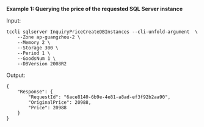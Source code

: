 **Example 1: Querying the price of the requested SQL Server instance**



Input: 

```
tccli sqlserver InquiryPriceCreateDBInstances --cli-unfold-argument  \
    --Zone ap-guangzhou-2 \
    --Memory 2 \
    --Storage 300 \
    --Period 1 \
    --GoodsNum 1 \
    --DBVersion 2008R2
```

Output: 
```
{
    "Response": {
        "RequestId": "6ace8140-6b9e-4e81-a8ad-ef3f92b2aa90",
        "OriginalPrice": 20988,
        "Price": 20988
    }
}
```

